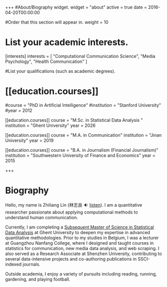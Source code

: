 +++
#About/Biography widget.
widget = "about"
active = true
date = 2016-04-20T00:00:00

#Order that this section will appear in.
weight = 10

# List your academic interests.
[interests]
  interests = [
    "Computational Communication Science",
    "Media Psychology",
    "Health Communication"
  ]


#List your qualifications (such as academic degrees).

# [[education.courses]]

#course = "PhD in Artificial Intelligence"
#institution = "Stanford University"
#year = 2012

[[education.courses]]
  course = "M.Sc. in Statistical Data Analysis  "
  institution = "Ghent University"
  year = 2026

[[education.courses]]
  course = "M.A. in Communication"
  institution = "Jinan University"
  year = 2019 

[[education.courses]]
  course = "B.A. in Journalism (Financial Journalism)"
  institution = "Southwestern University of Finance and Economics"
  year = 2015

+++

# Biography

Hello, my name is Zhiliang Lin (林志良 :sound: [listen](http://www.zhilianglin.com/files/zhiliang-lin.ogg)). I am a quantitative researcher passionate about applying computational methods to understand human communication. 

Currently, I am completing a [Subsequent Master of Science in Statistical Data Analysis](https://studiekiezer.ugent.be/2026/master-of-science-in-statistical-data-analysis-en) at Ghent University to deepen my expertise in advanced quantitative methodologies. Prior to my studies in Belgium, I was a  lecturer at Guangzhou Nanfang College, where I designed and taught courses in statistics for communication, new media data analysis, and web scraping. I also served as a Research Associate at Shenzhen University, contributing to several data-intensive projects and co-authoring publications in SSCI-indexed journals.

Outside academia, I enjoy a variety of pursuits including reading, running, gardening, and playing football.

